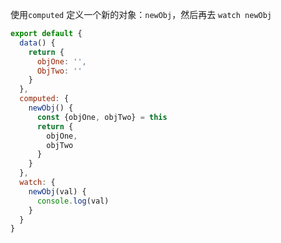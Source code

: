 使用`computed` 定义一个新的对象：`newObj`，然后再去 `watch newObj`

```javascript
export default {
  data() {
    return {
      objOne: '',
      ObjTwo: ''
    }
  },
  computed: {
    newObj() {
      const {objOne, objTwo} = this
      return {
        objOne,
        objTwo
      }
    }
  },
  watch: {
    newObj(val) {
      console.log(val)
    }
  }
}
```

